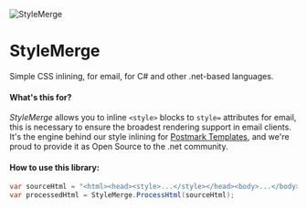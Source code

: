 ![StyleMerge](http://assets.wildbit.com/postmark/misc/style-merge.png)
# StyleMerge
Simple CSS inlining, for email, for C# and other .net-based languages.

#### What's this for?

*StyleMerge* allows you to inline `<style>` blocks to `style=` attributes for email, this is necessary to ensure the broadest rendering support in email clients. It's the engine behind our style inlining for [Postmark Templates](http://blog.postmarkapp.com/post/125849089273/special-delivery-postmark-templates), and we're proud to provide it as Open Source to the .net community.

#### How to use this library:

```csharp
var sourceHtml = "<html><head><style>...</style></head><body>...</body></html>";
var processedHtml = StyleMerge.ProcessHtml(sourceHtml);
```

